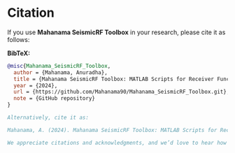 # Citation

If you use **Mahanama SeismicRF Toolbox** in your research, please cite it as follows:

**BibTeX:**
```bibtex
@misc{Mahanama_SeismicRF_Toolbox,
  author = {Mahanama, Anuradha},
  title = {Mahanama SeismicRF Toolbox: MATLAB Scripts for Receiver Function Data Selection},
  year = {2024},
  url = {https://github.com/Mahanama90/Mahanama_SeismicRF_Toolbox.git},
  note = {GitHub repository}
}

Alternatively, cite it as:

Mahanama, A. (2024). Mahanama SeismicRF Toolbox: MATLAB Scripts for Receiver Function Data Selection. GitHub Repository. Retrieved from https://github.com/Mahanama90/Mahanama_SeismicRF_Toolbox.git

We appreciate citations and acknowledgments, and we’d love to hear how our toolbox is being used in research!
